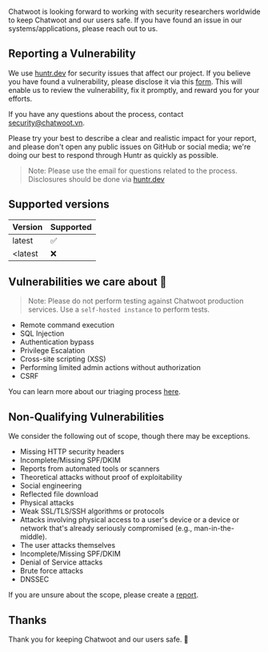 Chatwoot is looking forward to working with security researchers worldwide to keep Chatwoot and our users safe. If you have found an issue in our systems/applications, please reach out to us.

## Reporting a Vulnerability

We use [huntr.dev](https://huntr.dev/) for security issues that affect our project. If you believe you have found a vulnerability, please disclose it via this [form](https://huntr.dev/bounties/disclose). This will enable us to review the vulnerability, fix it promptly, and reward you for your efforts.

If you have any questions about the process, contact security@chatwoot.vn. 

Please try your best to describe a clear and realistic impact for your report, and please don't open any public issues on GitHub or social media; we're doing our best to respond through Huntr as quickly as possible.

> Note: Please use the email for questions related to the process. Disclosures should be done via [huntr.dev](https://huntr.dev/)
## Supported versions

| Version | Supported        |
| ------- | --------------   |
| latest   | ️✅               |
| <latest   | ❌               |


## Vulnerabilities we care about 🫣
> Note: Please do not perform testing against Chatwoot production services. Use a `self-hosted instance` to perform tests.
- Remote command execution
- SQL Injection
- Authentication bypass
- Privilege Escalation
- Cross-site scripting (XSS)
- Performing limited admin actions without authorization
- CSRF

You can learn more about our triaging process [here](https://www.quicksales.vn/docs/contributing-guide/security-reports).

## Non-Qualifying Vulnerabilities

We consider the following out of scope, though there may be exceptions.

- Missing HTTP security headers
- Incomplete/Missing SPF/DKIM
- Reports from automated tools or scanners
- Theoretical attacks without proof of exploitability
- Social engineering
- Reflected file download
- Physical attacks
- Weak SSL/TLS/SSH algorithms or protocols
- Attacks involving physical access to a user's device or a device or network that's already seriously compromised (e.g., man-in-the-middle).
- The user attacks themselves
- Incomplete/Missing SPF/DKIM
- Denial of Service attacks
- Brute force attacks
- DNSSEC

If you are unsure about the scope, please create a [report](https://huntr.dev/repos/chatwoot/chatwoot/).


## Thanks

Thank you for keeping Chatwoot and our users safe. 🙇
